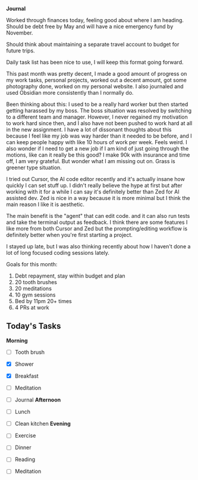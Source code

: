 **Journal**

Worked through finances today, feeling good about where I am heading. Should be debt free by May and will have a nice emergency fund by November.

Should think about maintaining a separate travel account to budget for future trips.

Daily task list has been nice to use, I will keep this format going forward. 

This past month was pretty decent, I made a good amount of progress on my work tasks, personal projects, worked out a decent amount, got some photography done, worked on my personal website. I also journaled and used Obsidian more consistently than I normally do. 


Been thinking about this:
I used to be a really hard worker but then started getting harassed by my boss. The boss situation was resolved by switching to a different team and manager. However, I never regained my motivation to work hard since then, and I also have not been pushed to work hard at all in the new assignment. I have a lot of dissonant thoughts about this because I feel like my job was way harder than it needed to be before, and I can keep people happy with like 10 hours of work per week. Feels weird. I also wonder if I need to get a new job if I am kind of just going through the motions, like can it really be this good? I make 90k with insurance and time off, I am very grateful. But wonder what I am missing out on. Grass is greener type situation. 

I tried out Cursor, the AI code editor recently and it's actually insane how quickly I can set stuff up. I didn't really believe the hype at first but after working with it for a while I can say it's definitely better than Zed for AI assisted dev. Zed is nice in a way because it is more minimal but I think the main reason I like it is aesthetic. 

The main benefit is the "agent" that can edit code. and it can also run tests and take the terminal output as feedback. I think there are some features I like more from both Cursor and Zed but the prompting/editing workflow is definitely better when you're first starting a project. 

I stayed up late, but I was also thinking recently about how I haven't done a lot of long focused coding sessions lately.

Goals for this month:

1. Debt repayment, stay within budget and plan
2. 20 tooth brushes
3. 20 meditations
4. 10 gym sessions
5. Bed by 11pm 20+ times
6. 4 PRs at work
## Today's Tasks

**Morning**
- [ ] Tooth brush
- [x] Shower
- [x] Breakfast
- [ ] Meditation
- [ ] Journal
**Afternoon**
- [ ] Lunch
- [ ] Clean kitchen
**Evening**
- [ ] Exercise
- [ ] Dinner
- [ ] Reading
- [ ] Meditation



